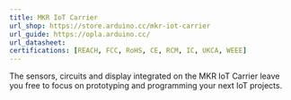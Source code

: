 ```yaml
---
title: MKR IoT Carrier
url_shop: https://store.arduino.cc/mkr-iot-carrier
url_guide: https://opla.arduino.cc/
url_datasheet:
certifications: [REACH, FCC, RoHS, CE, RCM, IC, UKCA, WEEE]
---
```


The sensors, circuits and display integrated on the MKR IoT Carrier leave you free to focus on prototyping and programming your next IoT projects.